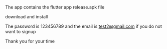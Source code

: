 The app contains the flutter app release.apk file 

download and install

The password is 123456789 and the email is test2@gmail.com if you do not want to signup

Thank you for your time

